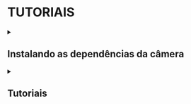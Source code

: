 # TUTORIAIS

<details>
  <summary><h2> Instalando as dependências da câmera </h2></summary>
  
 
</details>

<!-- Próximo tópico -->

<details>
  <summary><h2> Tutoriais </h2></summary>

  Após realizar o download e a instalação das dependências da câmera, assim como a instalação correta da OpenCV, já é possível executar alguns exemplos práticos. Esses exemplos podem ser feitos com a câmera OAK-D ou, caso você não possua a câmera, podem ser adaptados para a webcam do notebook ou PC.

  
</details>

